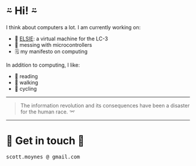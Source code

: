 # ⍨ Hi! ⍨ #

I think about computers a lot. I am currently working on:

- 🌱 [ELSIE](https://github.com/smoynes/elsie): a virtual machine for the LC-3
- 🤖 messing with microcontrollers
- 🗒️ my manifesto on computing

In addition to computing, I like:

- 📘 reading
- 🚶 walking
- 🚴 cycling

----

> The information revolution and its consequences have been a disaster for the human race. ⌤

----

# 📣 Get in touch 📣

<tt>scott.moynes @ gmail.com</tt>
